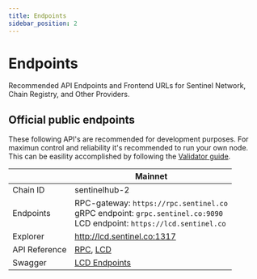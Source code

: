 ```yaml
---
title: Endpoints
sidebar_position: 2
---
```


# Endpoints
Recommended API Endpoints and Frontend URLs for Sentinel Network, Chain Registry, and Other Providers.

## Official public endpoints
These following API's are recommended for development purposes. For maximun control and reliability it's recommended to run your own node. This can be easility accomplished by following the [Validator guide](/validator-setup). 

|        | Mainnet                                     |
|---------------|---------------------------------------------|
| Chain ID      | sentinelhub-2                                   |
| Endpoints     | RPC-gateway: `https://rpc.sentinel.co` <br/> gRPC endpoint: `grpc.sentinel.co:9090`<br/> LCD endpoint: `https://lcd.sentinel.co` |
| Explorer      | http://lcd.sentinel.co:1317                   | http://lcd.sentinel.co:1317   | http://lcd.sentinel.co:1317             |
| API Reference |  [RPC](/api?v=RPC), [LCD](/api?v=LCD) |
| Swagger       | [LCD Endpoints](https://app.swaggerhub.com/apis-docs/sentinelgrowthdao/sentinel-lcd/1.0.0) |
